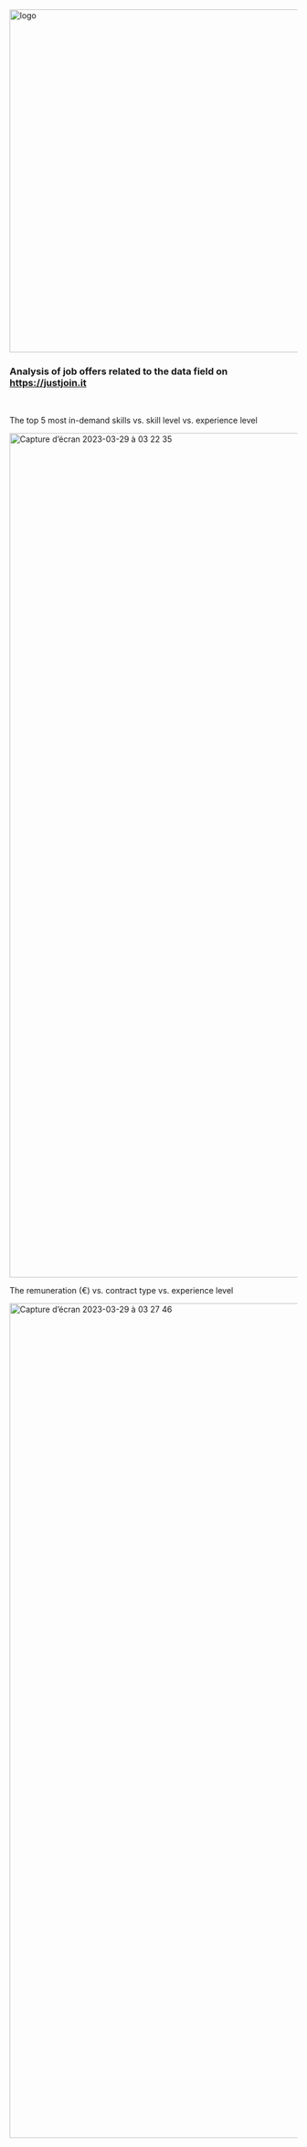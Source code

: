 <img width="600" alt="logo" src="https://user-images.githubusercontent.com/67431758/228405989-1448ac64-43b0-49a5-aa1e-317873334a85.png">

### Analysis of job offers related to the data field on https://justjoin.it 

<br>

The top 5 most in-demand skills vs. skill level vs. experience level

<img width="1477" alt="Capture d’écran 2023-03-29 à 03 22 35" src="https://user-images.githubusercontent.com/67431758/228404829-13d5bed5-39c4-4054-8682-f30bf12cea38.png">

<br>

The remuneration (€) vs. contract type vs. experience level 

<img width="1460" alt="Capture d’écran 2023-03-29 à 03 27 46" src="https://user-images.githubusercontent.com/67431758/228405578-39f32ea3-1d88-4a29-9b05-8021551f12cb.png">
